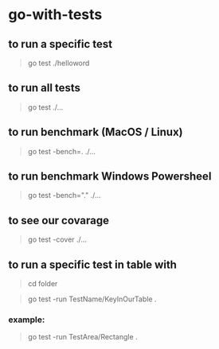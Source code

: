 # go-with-tests

## to run a specific test
> go test ./helloword

## to run all tests
> go test ./...

## to run benchmark (MacOS / Linux)
> go test -bench=. ./...

## to run benchmark Windows Powersheel
> go test -bench="." ./...

## to see our covarage
> go test -cover ./...

## to run a specific test in table with
> cd folder

> go test -run TestName/KeyInOurTable .
### example:
> go test -run TestArea/Rectangle .